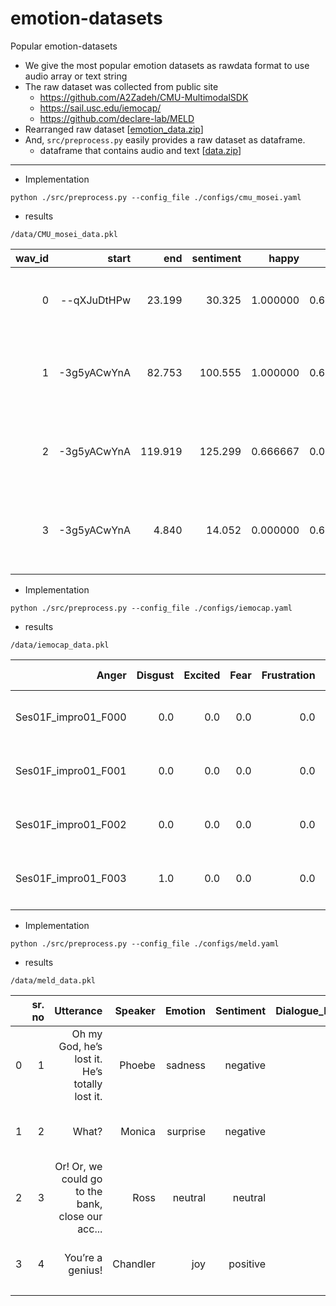 # emotion-datasets
Popular emotion-datasets

- We give the most popular emotion datasets as rawdata format to use audio array or text string
- The raw dataset was collected from public site
    - https://github.com/A2Zadeh/CMU-MultimodalSDK
    - https://sail.usc.edu/iemocap/
    - https://github.com/declare-lab/MELD
- Rearranged raw dataset [[emotion_data.zip]()] 
- And, `src/preprocess.py` easily provides a raw dataset as dataframe.
    - dataframe that contains audio and text [[data.zip]()]
---

- Implementation

```shell
python ./src/preprocess.py --config_file ./configs/cmu_mosei.yaml
```

- results

```
/data/CMU_mosei_data.pkl
```


| wav_id |       start |     end | sentiment |    happy |      sad |    anger | surprise | disgust | fear |    split |  text |                                             audio |                                             audio |
|-------:|------------:|--------:|----------:|---------:|---------:|---------:|---------:|--------:|-----:|---------:|------:|--------------------------------------------------:|--------------------------------------------------:|
|      0 | --qXJuDtHPw |  23.199 |    30.325 | 1.000000 | 0.666667 | 0.000000 |      0.0 |     0.0 |  0.0 | 0.000000 | valid | I see that a writer is somebody who has an inc... | [0.025634766, 0.03857422, 0.051208496, 0.04162... |
|      1 | -3g5yACwYnA |  82.753 |   100.555 | 1.000000 | 0.666667 | 0.666667 |      0.0 |     0.0 |  0.0 | 0.666667 | train | Key is part of the people that we use to solve... | [0.00033569336, -0.0002746582, 0.0005493164, 0... |
|      2 | -3g5yACwYnA | 119.919 |   125.299 | 0.666667 | 0.000000 | 0.000000 |      0.0 |     0.0 |  0.0 | 0.000000 | train | They've been able to find solutions or at leas... | [-0.0064086914, -0.007507324, -0.0072021484, -... |
|      3 | -3g5yACwYnA |   4.840 |    14.052 | 0.000000 | 0.666667 | 0.666667 |      0.0 |     0.0 |  0.0 | 0.333333 | train | Key Polymer brings a technical aspect to our o... | [9.1552734e-05, 0.0002746582, 0.00088500977, 0... |
|        |             |         |           |          |          |          |          |         |      |          |       |                                                   |                                                   |

- Implementation

```shell
python ./src/preprocess.py --config_file ./configs/iemocap.yaml
```
- results

```
/data/iemocap_data.pkl
```

|               Anger | Disgust | Excited | Fear | Frustration | Happiness | Neutral state | Other | Sadness | Surprise | text |               audio |                                              part |                                             audio |
|--------------------:|--------:|--------:|-----:|------------:|----------:|--------------:|------:|--------:|---------:|-----:|--------------------:|--------------------------------------------------:|--------------------------------------------------:|
| Ses01F_impro01_F000 |     0.0 |     0.0 |  0.0 |         0.0 |       0.0 |           0.0 |   3.0 |     0.0 |      0.0 |  0.0 |          Excuse me. | [-0.0050354004, -0.0049743652, -0.0038146973, ... | [-0.02835083, -0.039916992, -0.04159546, -0.03... |
| Ses01F_impro01_F001 |     0.0 |     0.0 |  0.0 |         0.0 |       0.0 |           0.0 |   3.0 |     0.0 |      0.0 |  0.0 |               Yeah. | [0.0009460449, -0.0009460449, -0.0007019043, -... | [0.005004883, 0.007507324, 0.009735107, 0.0095... |
| Ses01F_impro01_F002 |     0.0 |     0.0 |  0.0 |         0.0 |       0.0 |           0.0 |   2.0 |     0.0 |      0.0 |  1.0 | Is there a problem? | [-0.00036621094, -0.00015258789, 0.0004272461,... | [3.0517578e-05, 0.000579834, 0.0013122559, 0.0... |
| Ses01F_impro01_F003 |     1.0 |     0.0 |  0.0 |         0.0 |       1.0 |           0.0 |   1.0 |     0.0 |      0.0 |  0.0 |            You did. | [-0.0048828125, -0.0046691895, -0.005279541, -... | [-0.0022583008, -0.0010375977, 0.00289917, 0.0... |
|                     |         |         |      |             |           |               |       |         |          |      |                     |                                                   |                                                   |

- Implementation


```shell
python ./src/preprocess.py --config_file ./configs/meld.yaml
```

- results

```
/data/meld_data.pkl
```

|   | sr. no |                                         Utterance |  Speaker |  Emotion | Sentiment | Dialogue_ID | Utterance_ID | Season | Episode |    StartTime |      EndTime | part |                                             audio |
|--:|-------:|--------------------------------------------------:|---------:|---------:|----------:|------------:|-------------:|-------:|--------:|-------------:|-------------:|-----:|--------------------------------------------------:|
| 0 |      1 |    Oh my God, he’s lost it. He’s totally lost it. |   Phoebe |  sadness |  negative |           0 |            0 |      4 |       7 | 00:20:57,256 | 00:21:00,049 |  dev | [-0.02835083, -0.039916992, -0.04159546, -0.03... |
| 1 |      2 |                                             What? |   Monica | surprise |  negative |           0 |            1 |      4 |       7 | 00:21:01,927 | 00:21:03,261 |  dev | [0.005004883, 0.007507324, 0.009735107, 0.0095... |
| 2 |      3 | Or! Or, we could go to the bank, close our acc... |     Ross |  neutral |   neutral |           1 |            0 |      4 |       4 | 00:12:24,660 | 00:12:30,915 |  dev | [3.0517578e-05, 0.000579834, 0.0013122559, 0.0... |
| 3 |      4 |                                  You’re a genius! | Chandler |      joy |  positive |           1 |            1 |      4 |       4 | 00:12:32,334 | 00:12:33,960 |  dev | [-0.0022583008, -0.0010375977, 0.00289917, 0.0... |
|   |        |                                                   |          |          |           |             |              |        |         |              |              |      |                                                   |